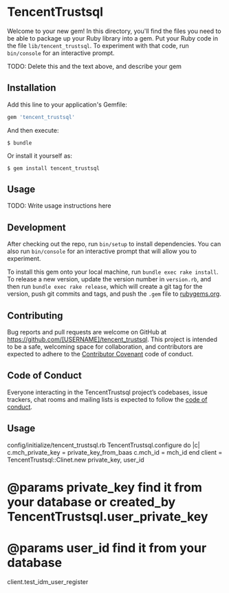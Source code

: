# TencentTrustsql

Welcome to your new gem! In this directory, you'll find the files you need to be able to package up your Ruby library into a gem. Put your Ruby code in the file `lib/tencent_trustsql`. To experiment with that code, run `bin/console` for an interactive prompt.

TODO: Delete this and the text above, and describe your gem

## Installation

Add this line to your application's Gemfile:

```ruby
gem 'tencent_trustsql'
```

And then execute:

    $ bundle

Or install it yourself as:

    $ gem install tencent_trustsql

## Usage

TODO: Write usage instructions here

## Development

After checking out the repo, run `bin/setup` to install dependencies. You can also run `bin/console` for an interactive prompt that will allow you to experiment.

To install this gem onto your local machine, run `bundle exec rake install`. To release a new version, update the version number in `version.rb`, and then run `bundle exec rake release`, which will create a git tag for the version, push git commits and tags, and push the `.gem` file to [rubygems.org](https://rubygems.org).

## Contributing

Bug reports and pull requests are welcome on GitHub at https://github.com/[USERNAME]/tencent_trustsql. This project is intended to be a safe, welcoming space for collaboration, and contributors are expected to adhere to the [Contributor Covenant](http://contributor-covenant.org) code of conduct.

## Code of Conduct

Everyone interacting in the TencentTrustsql project’s codebases, issue trackers, chat rooms and mailing lists is expected to follow the [code of conduct](https://github.com/[USERNAME]/tencent_trustsql/blob/master/CODE_OF_CONDUCT.md).


## Usage

config/initialize/tencent_trustsql.rb
TencentTrustsql.configure do |c|
  c.mch_private_key = private_key_from_baas
  c.mch_id = mch_id
end
client = TencentTrustsql::Clinet.new private_key, user_id
# @params private_key  find it from your database or created_by TencentTrustsql.user_private_key
# @params user_id  find it from your database
client.test_idm_user_register